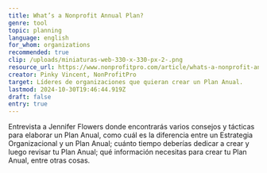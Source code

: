 ```yaml
---
title: What’s a Nonprofit Annual Plan?
genre: tool
topic: planning
language: english
for_whom: organizations
recommended: true
clip: /uploads/miniaturas-web-330-x-330-px-2-.png
resource_url: https://www.nonprofitpro.com/article/whats-a-nonprofit-annual-plan/
creator: Pinky Vincent, NonProfitPro
target: Líderes de organizaciones que quieran crear un Plan Anual.
lastmod: 2024-10-30T19:46:44.919Z
draft: false
entry: true
---
```

Entrevista a Jennifer Flowers donde encontrarás varios consejos y tácticas para elaborar un Plan Anual, como cuál es la diferencia entre un Estrategia Organizacional y un Plan Anual; cuánto tiempo deberías dedicar a crear y luego revisar tu Plan Anual; qué información necesitas para crear tu Plan Anual, entre otras cosas.